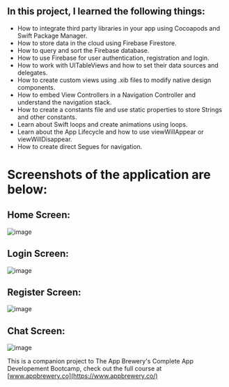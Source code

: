 
## In this project, I learned the following things:

* How to integrate third party libraries in your app using Cocoapods and Swift Package Manager.
* How to store data in the cloud using Firebase Firestore.
* How to query and sort the Firebase database.
* How to use Firebase for user authentication, registration and login.
* How to work with UITableViews and how to set their data sources and delegates.
* How to create custom views using .xib files to modify native design components.
* How to embed View Controllers in a Navigation Controller and understand the navigation stack.
* How to create a constants file and use static properties to store Strings and other constants.
* Learn about Swift loops and create animations using loops.
* Learn about the App Lifecycle and how to use viewWillAppear or viewWillDisappear.
* How to create direct Segues for navigation.

# Screenshots of the application are below:

## Home Screen:
![image](https://user-images.githubusercontent.com/64551550/80664978-9c0a8100-8ab1-11ea-89e3-a6fc11af0a9f.png&s=200  )

## Login Screen:
![image](https://user-images.githubusercontent.com/64551550/80664994-a4fb5280-8ab1-11ea-9b3a-52a958c40465.png=250x250)

## Register Screen:
![image](https://user-images.githubusercontent.com/64551550/80665009-afb5e780-8ab1-11ea-86a8-5beb129947a7.png=250x250)

## Chat Screen:
![image](https://user-images.githubusercontent.com/64551550/80664884-606fb700-8ab1-11ea-86a9-a5709ddd1f06.png=250x250)



This is a companion project to The App Brewery's Complete App Developement Bootcamp, check out the full course at [www.appbrewery.co](https://www.appbrewery.co/)
